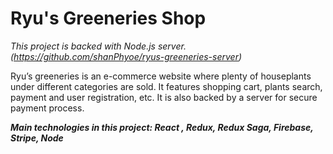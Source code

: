 # Ryu's Greeneries Shop

_This project is backed with Node.js server. (https://github.com/shanPhyoe/ryus-greeneries-server)_

Ryu’s greeneries is an e-commerce website where plenty of houseplants under different categories are sold. It features shopping cart, plants search, payment and user registration, etc. It is also backed by a server for secure payment process.

***Main technologies in this project: React , Redux, Redux Saga, Firebase, Stripe, Node***
